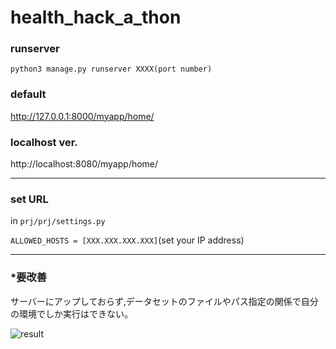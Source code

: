 # health_hack_a_thon

### runserver

```python3 manage.py runserver XXXX(port number)```

### default

http://127.0.0.1:8000/myapp/home/

### localhost ver.

http://localhost:8080/myapp/home/

___
### set URL

in `prj/prj/settings.py`

`ALLOWED_HOSTS = [XXX.XXX.XXX.XXX]`(set your IP address)

___
### *要改善

サーバーにアップしておらず,データセットのファイルやパス指定の関係で自分の環境でしか実行はできない。

![result](https://github.com/IsHYuhi/health_hack_a_thon/blob/gif/myappgif.gif?raw=true)
